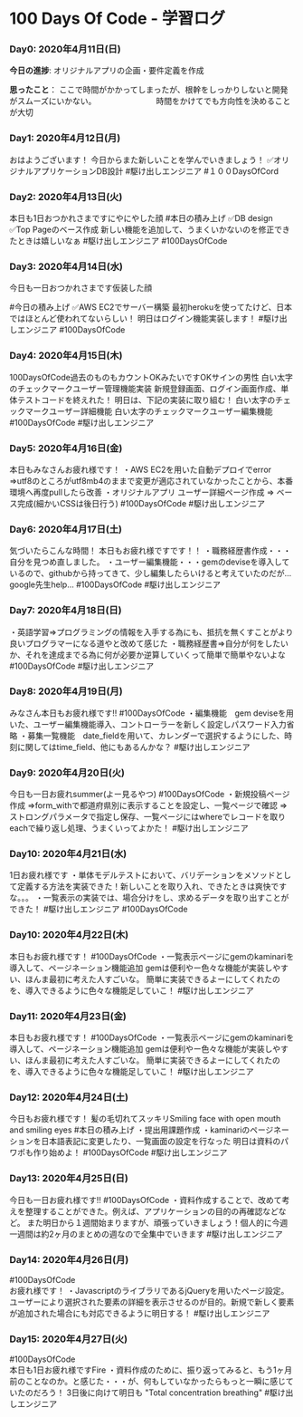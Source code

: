 # 100 Days Of Code - 学習ログ

### Day0: 2020年4月11日(日)

**今日の進捗**: オリジナルアプリの企画・要件定義を作成

**思ったこと**： ここで時間がかかってしまったが、根幹をしっかりしないと開発がスムーズにいかない。
　　　　　　　 時間をかけてでも方向性を決めることが大切
        

### Day1: 2020年4月12日(月)
おはようございます！
今日からまた新しいことを学んでいきましょう！
✅オリジナルアプリケーションDB設計
#駆け出しエンジニア
#１００DaysOfCord

### Day2: 2020年4月13日(火)
本日も1日おつかれさまですにやにやした顔
#本日の積み上げ
✅DB design 
✅Top Pageのベース作成
新しい機能を追加して、うまくいかないのを修正できたときは嬉しいなぁ
#駆け出しエンジニア
#100DaysOfCode

### Day3: 2020年4月14日(水)
今日も一日おつかれさまです仮装した顔

#今日の積み上げ 
✅AWS EC2でサーバー構築
最初herokuを使ってたけど、日本ではほとんど使われてないらしい！
明日はログイン機能実装します！
#駆け出しエンジニア
#100DaysOfCode

### Day4: 2020年4月15日(木)
100DaysOfCode過去のものもカウントOKみたいですOKサインの男性
白い太字のチェックマークユーザー管理機能実装
新規登録画面、ログイン画面作成、単体テストコードを終えれた！
明日は、下記の実装に取り組む！
白い太字のチェックマークユーザー詳細機能
白い太字のチェックマークユーザー編集機能
#100DaysOfCode 
#駆け出しエンジニア

### Day5: 2020年4月16日(金)
本日もみなさんお疲れ様です！
・AWS EC2を用いた自動デプロイでerror ⇒utf8のところがutf8mb4のままで変更が適応されていなかったことから、本番環境へ再度pullしたら改善
・オリジナルアプリ ユーザー詳細ページ作成 ⇒ ベース完成(細かいCSSは後日行う)
#100DaysOfCode 
#駆け出しエンジニア


### Day6: 2020年4月17日(土)
気づいたらこんな時間！
本日もお疲れ様ですです！！
・職務経歴書作成・・・自分を見つめ直しました。
・ユーザー編集機能・・・gemのdeviseを導入しているので、githubから持ってきて、少し編集したらいけると考えていたのだが…google先生help...
#100DaysOfCode 
#駆け出しエンジニア

### Day7: 2020年4月18日(日)
・英語学習⇒プログラミングの情報を入手する為にも、抵抗を無くすことがより良いプログラマーになる道やと改めて感じた
・職務経歴書⇒自分が何をしたいか、それを達成までる為に何が必要か逆算していくって簡単で簡単やないよな
#100DaysOfCode 
#駆け出しエンジニア


### Day8: 2020年4月19日(月)
みなさん本日もお疲れ様です!!
#100DaysOfCode 
・編集機能　gem deviseを用いた、ユーザー編集機能導入、コントローラーを新しく設定しパスワード入力省略
・募集一覧機能　date_fieldを用いて、カレンダーで選択するようにした、時刻に関してはtime_field、他にもあるんかな？
#駆け出しエンジニア

### Day9: 2020年4月20日(火)
今日も一日お疲れsummer(よー見るやつ)
#100DaysOfCode 
・新規投稿ページ作成
⇒form_withで都道府県別に表示することを設定し、一覧ページで確認
⇒ストロングパラメータで指定し保存、一覧ページにはwhereでレコードを取りeachで繰り返し処理、うまくいってよかた！
#駆け出しエンジニア


### Day10: 2020年4月21日(水)
1日お疲れ様です 
・単体モデルテストにおいて、バリデーションをメソッドとして定義する方法を実装できた！新しいことを取り入れ、できたときは爽快ですな。。。
・一覧表示の実装では、場合分けをし、求めるデータを取り出すことができた！
#駆け出しエンジニア #100DaysOfCode

### Day10: 2020年4月22日(木)
本日もお疲れ様です！
#100DaysOfCode
・一覧表示ページにgemのkaminariを導入して、ページネーション機能追加
gemは便利やー色々な機能が実装しやすい、ほんま最初に考えた人すごいな。
簡単に実装できるよーにしてくれたのを、導入できるように色々な機能足していこ！
#駆け出しエンジニア

### Day11: 2020年4月23日(金)
本日もお疲れ様です！
#100DaysOfCode
・一覧表示ページにgemのkaminariを導入して、ページネーション機能追加
gemは便利やー色々な機能が実装しやすい、ほんま最初に考えた人すごいな。
簡単に実装できるよーにしてくれたのを、導入できるように色々な機能足していこ！
#駆け出しエンジニア

### Day12: 2020年4月24日(土)
今日もお疲れ様です！
髪の毛切れてスッキリSmiling face with open mouth and smiling eyes
#本日の積み上げ 
・提出用課題作成
・kaminariのページネーションを日本語表記に変更したり、一覧画面の設定を行なった
明日は資料のパワポも作り始めよ！
#100DaysOfCode
#駆け出しエンジニア

### Day13: 2020年4月25日(日)
今日も一日お疲れ様です!!
#100DaysOfCode
・資料作成することで、改めて考えを整理することができた。例えば、アプリケーションの目的の再確認などなど。
また明日から１週間始まりますが、頑張っていきましょう！個人的に今週一週間は約2ヶ月のまとめの週なので全集中でいきます
#駆け出しエンジニア

### Day14: 2020年4月26日(月)
#100DaysOfCode  
お疲れ様です！
・JavascriptのライブラリであるjQueryを用いたページ設定。ユーザーにより選択された要素の詳細を表示させるのが目的。新規で新しく要素が追加された場合にも対応できるように明日する！
#駆け出しエンジニア

### Day15: 2020年4月27日(火)
#100DaysOfCode  
本日も1日お疲れ様ですFire
・資料作成のために、振り返ってみると、もう1ヶ月前のことなのか。と感じた・・・が、何もしていなかったらもっと一瞬に感じていたのだろう！
3日後に向けて明日も "Total concentration breathing"
#駆け出しエンジニア
